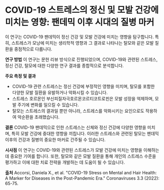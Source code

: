 ﻿


# COVID-19 스트레스의 정신 및 모발 건강에 미치는 영향: 팬데믹 이후 시대의 질병 마커

이 연구는 COVID-19 팬데믹이 정신 건강 및 모발 건강에 미치는 영향을 탐구합니다. 특히, 스트레스가 모낭에 미치는 생리학적 영향과 그 결과로 나타나는 탈모와 같은 모발 질환을 중점적으로 다룹니다.

**연구 방법**
이 연구는 문헌 리뷰 방식으로 진행되었으며, COVID-19와 관련된 스트레스, 정신 건강, 탈모에 대한 다양한 연구 결과를 종합적으로 분석합니다.

**주요 측정 및 결과**

 - COVID-19 관련 스트레스는 정신 건강에 부정적인 영향을 미치며, 탈모를 포함한 다양한 모발 질환을 유발하거나 악화시킬 수 있습니다. 
 - 스트레스 호르몬인 부신피질자극호르몬코르티코트로핀은 모발 성장을 억제하며, 모발 주기에 변화를 일으킬 수 있습니다.
 - 탈모는 스트레스의 결과일 뿐만 아니라, 스트레스를 악화시키는 요인으로도 작용하여 악순환을 초래했습니다. 

**결론**
COVID-19 팬데믹으로 인한 스트레스는 신체와 정신 건강에 다양한 영향을 미치며, 특히 모발 건강에 중대한 영향을 끼칩니다. 이러한 스트레스와 관련된 탈모는 팬데믹 이후의 건강과 질병의 중요한 마커로 간주될 수 있습니다.

**시사점**
이 연구는 COVID-19와 관련된 스트레스가 모발 건강에 미치는 영향을 이해하는 데 중요한 기여를 합니다. 또한, 탈모와 같은 모발 질환을 통해 개인의 스트레스 수준을 평가하고 이에 대한 치료 전략을 개발하는 데 도움이 될 수 있습니다.

**출처**
Accorsi, Daniela X., et al. "COVID-19 Stress on Mental and Hair Health: A Marker for Diseases in the Post-Pandemic Era." Coronaviruses 3.3 (2022): 65-75.
<!--stackedit_data:
eyJoaXN0b3J5IjpbLTE5MzMxMzgwNzksLTIwNjkyNjQwNTFdfQ
==
-->